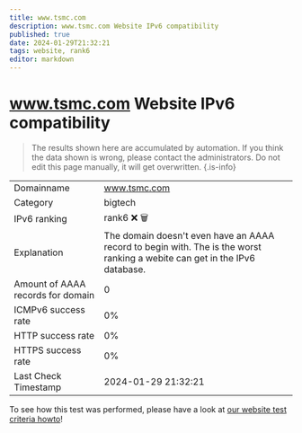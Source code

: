 ```yaml
---
title: www.tsmc.com
description: www.tsmc.com Website IPv6 compatibility
published: true
date: 2024-01-29T21:32:21
tags: website, rank6
editor: markdown
---
```


# www.tsmc.com Website IPv6 compatibility

> The results shown here are accumulated by automation. If you think the data shown is wrong, please contact the administrators. 
> Do not edit this page manually, it will get overwritten.
{.is-info}


|   |   |
| - | - |
| Domainname | www.tsmc.com
| Category | bigtech |
| IPv6 ranking | rank6 :x: :wastebasket: |
| Explanation | The domain doesn't even have an AAAA record to begin with. The is the worst ranking a webite can get in the IPv6 database. |
| Amount of AAAA records for domain | 0 |
| ICMPv6 success rate | 0%|
| HTTP success rate | 0% |
| HTTPS success rate | 0% |
| Last Check Timestamp | 2024-01-29 21:32:21 |

To see how this test was performed, please have a look at [our website test criteria howto](/howto/testcriteria/website)!

